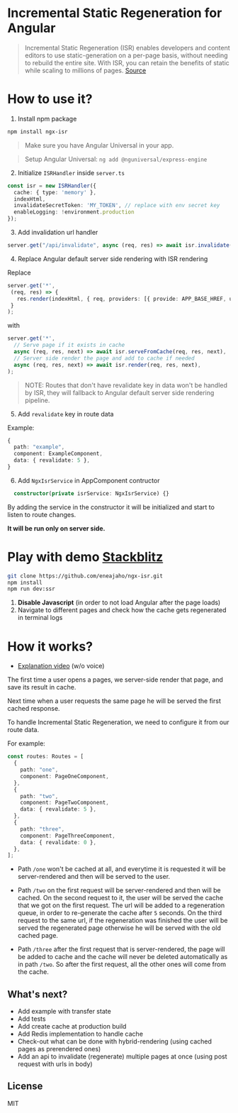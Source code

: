 # Incremental Static Regeneration for Angular
> Incremental Static Regeneration (ISR) enables developers and content editors to use static-generation on a per-page basis, without needing to rebuild the entire site. With ISR, you can retain the benefits of static while scaling to millions of pages. [Source](https://vercel.com/docs/concepts/next.js/incremental-static-regeneration)

# How to use it?

1. Install npm package
```bash
npm install ngx-isr
```

> Make sure you have Angular Universal in your app.

> Setup Angular Universal: `ng add @nguniversal/express-engine`


2. Initialize `ISRHandler` inside `server.ts`
```ts
const isr = new ISRHandler({
  cache: { type: 'memory' },
  indexHtml,
  invalidateSecretToken: 'MY_TOKEN', // replace with env secret key
  enableLogging: !environment.production
});
```

3. Add invalidation url handler
```ts
server.get("/api/invalidate", async (req, res) => await isr.invalidate(req, res));
```

4. Replace Angular default server side rendering with ISR rendering

Replace
```ts
server.get('*',
 (req, res) => {
   res.render(indexHtml, { req, providers: [{ provide: APP_BASE_HREF, useValue: req.baseUrl }] });
 }
);
```
with
```ts
server.get('*',
  // Serve page if it exists in cache
  async (req, res, next) => await isr.serveFromCache(req, res, next),
  // Server side render the page and add to cache if needed
  async (req, res, next) => await isr.render(req, res, next),
);
```
> NOTE: Routes that don't have revalidate key in data won't be handled by ISR, they will fallback to Angular default server side rendering pipeline.

5. Add `revalidate` key in route data

Example:
```ts
{
  path: "example",
  component: ExampleComponent,
  data: { revalidate: 5 },
}
```

6. Add `NgxIsrService` in AppComponent contructor
```ts
  constructor(private isrService: NgxIsrService) {}
```
By adding the service in the constructor it will be initialized and start to listen to route changes.

**It will be run only on server side.**

# Play with demo [Stackblitz](https://stackblitz.com/edit/node-cvlod6?file=server.ts)

```bash
git clone https://github.com/eneajaho/ngx-isr.git
npm install
npm run dev:ssr
```

1. **Disable Javascript** (in order to not load Angular after the page loads)
2. Navigate to different pages and check how the cache gets regenerated in terminal logs


# How it works?
- [Explanation video](https://vimeo.com/687530247) (w/o voice)

The first time a user opens a pages, we server-side render that page, and save its result in cache.

Next time when a user requests the same page he will be served the first cached response.

To handle Incremental Static Regeneration, we need to configure it from our route data.

For example:
```ts
const routes: Routes = [
  {
    path: "one",
    component: PageOneComponent,
  },
  {
    path: "two",
    component: PageTwoComponent,
    data: { revalidate: 5 },
  },
  {
    path: "three",
    component: PageThreeComponent,
    data: { revalidate: 0 },
  },
];
```

- Path `/one` won't be cached at all, and everytime it is requested it will be server-rendered and then will be served to the user.

- Path `/two` on the first request will be server-rendered and then will be cached. On the second request to it, the user will be served the cache that we got on the first request.
The url will be added to a regeneration queue, in order to re-generate the cache after `5` seconds.
On the third request to the same url, if the regeneration was finished the user will be served the regenerated page otherwise he will be served with the old cached page.

- Path `/three` after the first request that is server-rendered, the page will be added to cache and the cache will never be deleted automatically as in path `/two`. So after the first request, all the other ones will come from the cache.

## What's next?
- Add example with transfer state
- Add tests
- Add create cache at production build
- Add Redis implementation to handle cache
- Check-out what can be done with hybrid-rendering (using cached pages as prerendered ones)
- Add an api to invalidate (regenerate) multiple pages at once (using post request with urls in body)

## License
MIT